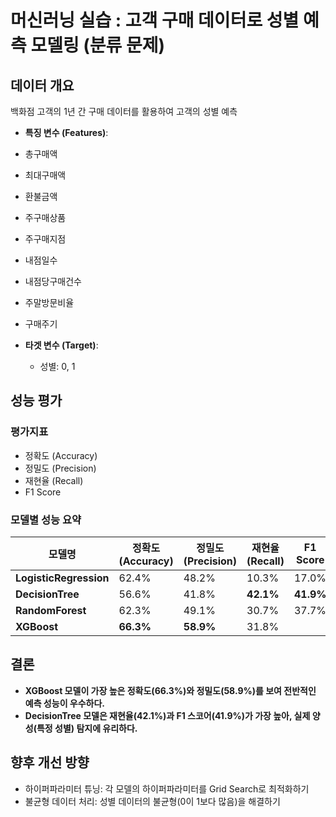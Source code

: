 # 머신러닝 실습 : 고객 구매 데이터로 성별 예측 모델링 (분류 문제)

## 데이터 개요
백화점 고객의 1년 간 구매 데이터를 활용하여 고객의 성별 예측

- **특징 변수 (Features)**:
- 총구매액
- 최대구매액
- 환불금액
- 주구매상품
- 주구매지점
- 내점일수
- 내점당구매건수
- 주말방문비율
- 구매주기

- **타겟 변수 (Target)**:
  - 성별: 0, 1

## 성능 평가

### 평가지표

- 정확도 (Accuracy)  
- 정밀도 (Precision)  
- 재현율 (Recall)  
- F1 Score

### 모델별 성능 요약
| 모델명               | 정확도 (Accuracy) | 정밀도 (Precision) | 재현율 (Recall) | F1 Score |
|----------------------|-------------------|---------------------|------------------|----------|
| **LogisticRegression** | 62.4%            | 48.2%               | 10.3%            | 17.0%    |
| **DecisionTree**       | 56.6%            | 41.8%               | **42.1%**        | **41.9%** |
| **RandomForest**       | 62.3%            | 49.1%               | 30.7%            | 37.7%    |
| **XGBoost**            | **66.3%**        | **58.9%**           | 31.8%   


## 결론
- **XGBoost 모델이 가장 높은 정확도(66.3%)와 정밀도(58.9%)를 보여 전반적인 예측 성능이 우수하다.**
- **DecisionTree 모델은 재현율(42.1%)과 F1 스코어(41.9%)가 가장 높아, 실제 양성(특정 성별) 탐지에 유리하다.**

## 향후 개선 방향
- 하이퍼파라미터 튜닝: 각 모델의 하이퍼파라미터를 Grid Search로 최적화하기
- 불균형 데이터 처리: 성별 데이터의 불균형(0이 1보다 많음)을 해결하기